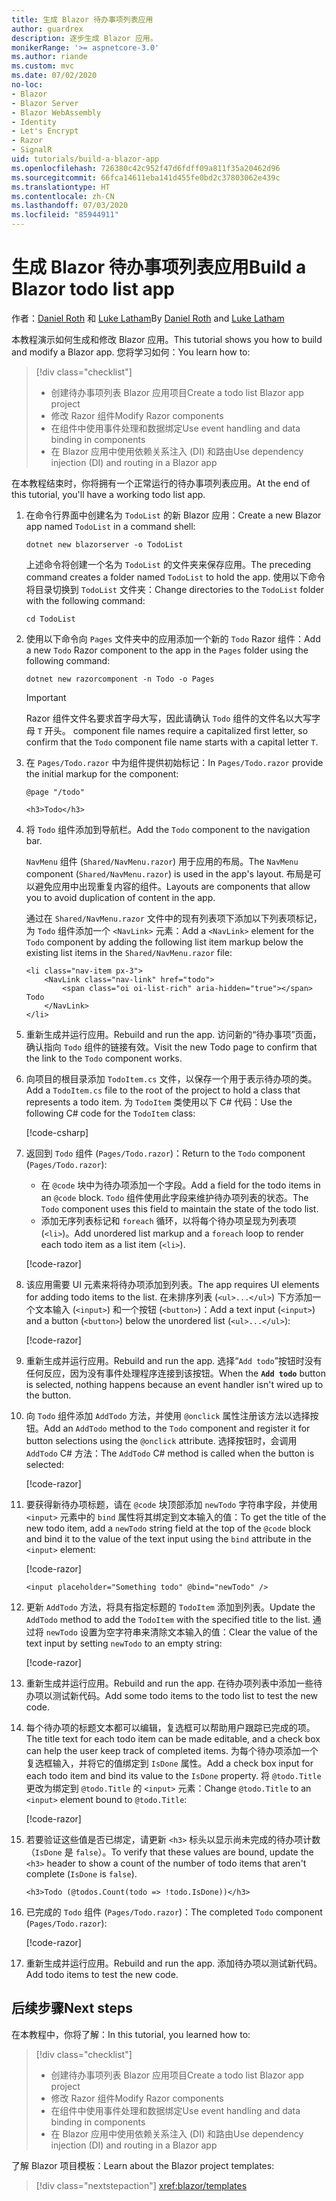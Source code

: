 ```yaml
---
title: 生成 Blazor 待办事项列表应用
author: guardrex
description: 逐步生成 Blazor 应用。
monikerRange: '>= aspnetcore-3.0'
ms.author: riande
ms.custom: mvc
ms.date: 07/02/2020
no-loc:
- Blazor
- Blazor Server
- Blazor WebAssembly
- Identity
- Let's Encrypt
- Razor
- SignalR
uid: tutorials/build-a-blazor-app
ms.openlocfilehash: 726380c42c952f47d6fdff09a811f35a20462d96
ms.sourcegitcommit: 66fca14611eba141d455fe0bd2c37803062e439c
ms.translationtype: HT
ms.contentlocale: zh-CN
ms.lasthandoff: 07/03/2020
ms.locfileid: "85944911"
---
```

# <a name="build-a-blazor-todo-list-app"></a><span data-ttu-id="8fd3c-103">生成 Blazor 待办事项列表应用</span><span class="sxs-lookup"><span data-stu-id="8fd3c-103">Build a Blazor todo list app</span></span>

<span data-ttu-id="8fd3c-104">作者：[Daniel Roth](https://github.com/danroth27) 和 [Luke Latham](https://github.com/guardrex)</span><span class="sxs-lookup"><span data-stu-id="8fd3c-104">By [Daniel Roth](https://github.com/danroth27) and [Luke Latham](https://github.com/guardrex)</span></span>

<span data-ttu-id="8fd3c-105">本教程演示如何生成和修改 Blazor 应用。</span><span class="sxs-lookup"><span data-stu-id="8fd3c-105">This tutorial shows you how to build and modify a Blazor app.</span></span> <span data-ttu-id="8fd3c-106">您将学习如何：</span><span class="sxs-lookup"><span data-stu-id="8fd3c-106">You learn how to:</span></span>

> [!div class="checklist"]
> * <span data-ttu-id="8fd3c-107">创建待办事项列表 Blazor 应用项目</span><span class="sxs-lookup"><span data-stu-id="8fd3c-107">Create a todo list Blazor app project</span></span>
> * <span data-ttu-id="8fd3c-108">修改 Razor 组件</span><span class="sxs-lookup"><span data-stu-id="8fd3c-108">Modify Razor components</span></span>
> * <span data-ttu-id="8fd3c-109">在组件中使用事件处理和数据绑定</span><span class="sxs-lookup"><span data-stu-id="8fd3c-109">Use event handling and data binding in components</span></span>
> * <span data-ttu-id="8fd3c-110">在 Blazor 应用中使用依赖关系注入 (DI) 和路由</span><span class="sxs-lookup"><span data-stu-id="8fd3c-110">Use dependency injection (DI) and routing in a Blazor app</span></span>

<span data-ttu-id="8fd3c-111">在本教程结束时，你将拥有一个正常运行的待办事项列表应用。</span><span class="sxs-lookup"><span data-stu-id="8fd3c-111">At the end of this tutorial, you'll have a working todo list app.</span></span>

1. <span data-ttu-id="8fd3c-112">在命令行界面中创建名为 `TodoList` 的新 Blazor 应用：</span><span class="sxs-lookup"><span data-stu-id="8fd3c-112">Create a new Blazor app named `TodoList` in a command shell:</span></span>

   ```dotnetcli
   dotnet new blazorserver -o TodoList
   ```

   <span data-ttu-id="8fd3c-113">上述命令将创建一个名为 `TodoList` 的文件夹来保存应用。</span><span class="sxs-lookup"><span data-stu-id="8fd3c-113">The preceding command creates a folder named `TodoList` to hold the app.</span></span> <span data-ttu-id="8fd3c-114">使用以下命令将目录切换到 `TodoList` 文件夹：</span><span class="sxs-lookup"><span data-stu-id="8fd3c-114">Change directories to the `TodoList` folder with the following command:</span></span>

   ```dotnetcli
   cd TodoList
   ```

1. <span data-ttu-id="8fd3c-115">使用以下命令向 `Pages` 文件夹中的应用添加一个新的 `Todo` Razor 组件：</span><span class="sxs-lookup"><span data-stu-id="8fd3c-115">Add a new `Todo` Razor component to the app in the `Pages` folder using the following command:</span></span>

   ```dotnetcli
   dotnet new razorcomponent -n Todo -o Pages
   ```

   > [!IMPORTANT]
   > Razor<span data-ttu-id="8fd3c-116"> 组件文件名要求首字母大写，因此请确认 `Todo` 组件的文件名以大写字母 `T` 开头。</span><span class="sxs-lookup"><span data-stu-id="8fd3c-116"> component file names require a capitalized first letter, so confirm that the `Todo` component file name starts with a capital letter `T`.</span></span>

1. <span data-ttu-id="8fd3c-117">在 `Pages/Todo.razor` 中为组件提供初始标记：</span><span class="sxs-lookup"><span data-stu-id="8fd3c-117">In `Pages/Todo.razor` provide the initial markup for the component:</span></span>

   ```razor
   @page "/todo"

   <h3>Todo</h3>
   ```

1. <span data-ttu-id="8fd3c-118">将 `Todo` 组件添加到导航栏。</span><span class="sxs-lookup"><span data-stu-id="8fd3c-118">Add the `Todo` component to the navigation bar.</span></span>

   <span data-ttu-id="8fd3c-119">`NavMenu` 组件 (`Shared/NavMenu.razor`) 用于应用的布局。</span><span class="sxs-lookup"><span data-stu-id="8fd3c-119">The `NavMenu` component (`Shared/NavMenu.razor`) is used in the app's layout.</span></span> <span data-ttu-id="8fd3c-120">布局是可以避免应用中出现重复内容的组件。</span><span class="sxs-lookup"><span data-stu-id="8fd3c-120">Layouts are components that allow you to avoid duplication of content in the app.</span></span>

   <span data-ttu-id="8fd3c-121">通过在 `Shared/NavMenu.razor` 文件中的现有列表项下添加以下列表项标记，为 `Todo` 组件添加一个 `<NavLink>` 元素：</span><span class="sxs-lookup"><span data-stu-id="8fd3c-121">Add a `<NavLink>` element for the `Todo` component by adding the following list item markup below the existing list items in the `Shared/NavMenu.razor` file:</span></span>

   ```razor
   <li class="nav-item px-3">
       <NavLink class="nav-link" href="todo">
           <span class="oi oi-list-rich" aria-hidden="true"></span> Todo
       </NavLink>
   </li>
   ```

1. <span data-ttu-id="8fd3c-122">重新生成并运行应用。</span><span class="sxs-lookup"><span data-stu-id="8fd3c-122">Rebuild and run the app.</span></span> <span data-ttu-id="8fd3c-123">访问新的“待办事项”页面，确认指向 `Todo` 组件的链接有效。</span><span class="sxs-lookup"><span data-stu-id="8fd3c-123">Visit the new Todo page to confirm that the link to the `Todo` component works.</span></span>

1. <span data-ttu-id="8fd3c-124">向项目的根目录添加 `TodoItem.cs` 文件，以保存一个用于表示待办项的类。</span><span class="sxs-lookup"><span data-stu-id="8fd3c-124">Add a `TodoItem.cs` file to the root of the project to hold a class that represents a todo item.</span></span> <span data-ttu-id="8fd3c-125">为 `TodoItem` 类使用以下 C# 代码：</span><span class="sxs-lookup"><span data-stu-id="8fd3c-125">Use the following C# code for the `TodoItem` class:</span></span>

   [!code-csharp[](build-a-blazor-app/samples_snapshot/3.x/TodoItem.cs)]

1. <span data-ttu-id="8fd3c-126">返回到 `Todo` 组件 (`Pages/Todo.razor`)：</span><span class="sxs-lookup"><span data-stu-id="8fd3c-126">Return to the `Todo` component (`Pages/Todo.razor`):</span></span>

   * <span data-ttu-id="8fd3c-127">在 `@code` 块中为待办项添加一个字段。</span><span class="sxs-lookup"><span data-stu-id="8fd3c-127">Add a field for the todo items in an `@code` block.</span></span> <span data-ttu-id="8fd3c-128">`Todo` 组件使用此字段来维护待办项列表的状态。</span><span class="sxs-lookup"><span data-stu-id="8fd3c-128">The `Todo` component uses this field to maintain the state of the todo list.</span></span>
   * <span data-ttu-id="8fd3c-129">添加无序列表标记和 `foreach` 循环，以将每个待办项呈现为列表项 (`<li>`)。</span><span class="sxs-lookup"><span data-stu-id="8fd3c-129">Add unordered list markup and a `foreach` loop to render each todo item as a list item (`<li>`).</span></span>

   [!code-razor[](build-a-blazor-app/samples_snapshot/3.x/ToDo4.razor?highlight=5-10,12-14)]

1. <span data-ttu-id="8fd3c-130">该应用需要 UI 元素来将待办项添加到列表。</span><span class="sxs-lookup"><span data-stu-id="8fd3c-130">The app requires UI elements for adding todo items to the list.</span></span> <span data-ttu-id="8fd3c-131">在未排序列表 (`<ul>...</ul>`) 下方添加一个文本输入 (`<input>`) 和一个按钮 (`<button>`)：</span><span class="sxs-lookup"><span data-stu-id="8fd3c-131">Add a text input (`<input>`) and a button (`<button>`) below the unordered list (`<ul>...</ul>`):</span></span>

   [!code-razor[](build-a-blazor-app/samples_snapshot/3.x/ToDo5.razor?highlight=12-13)]

1. <span data-ttu-id="8fd3c-132">重新生成并运行应用。</span><span class="sxs-lookup"><span data-stu-id="8fd3c-132">Rebuild and run the app.</span></span> <span data-ttu-id="8fd3c-133">选择“`Add todo`”按钮时没有任何反应，因为没有事件处理程序连接到该按钮。</span><span class="sxs-lookup"><span data-stu-id="8fd3c-133">When the **`Add todo`** button is selected, nothing happens because an event handler isn't wired up to the button.</span></span>

1. <span data-ttu-id="8fd3c-134">向 `Todo` 组件添加 `AddTodo` 方法，并使用 `@onclick` 属性注册该方法以选择按钮。</span><span class="sxs-lookup"><span data-stu-id="8fd3c-134">Add an `AddTodo` method to the `Todo` component and register it for button selections using the `@onclick` attribute.</span></span> <span data-ttu-id="8fd3c-135">选择按钮时，会调用 `AddTodo` C# 方法：</span><span class="sxs-lookup"><span data-stu-id="8fd3c-135">The `AddTodo` C# method is called when the button is selected:</span></span>

   [!code-razor[](build-a-blazor-app/samples_snapshot/3.x/ToDo6.razor?highlight=2,7-10)]

1. <span data-ttu-id="8fd3c-136">要获得新待办项标题，请在 `@code` 块顶部添加 `newTodo` 字符串字段，并使用 `<input>` 元素中的 `bind` 属性将其绑定到文本输入的值：</span><span class="sxs-lookup"><span data-stu-id="8fd3c-136">To get the title of the new todo item, add a `newTodo` string field at the top of the `@code` block and bind it to the value of the text input using the `bind` attribute in the `<input>` element:</span></span>

   [!code-razor[](build-a-blazor-app/samples_snapshot/3.x/ToDo7.razor?highlight=2)]

   ```razor
   <input placeholder="Something todo" @bind="newTodo" />
   ```

1. <span data-ttu-id="8fd3c-137">更新 `AddTodo` 方法，将具有指定标题的 `TodoItem` 添加到列表。</span><span class="sxs-lookup"><span data-stu-id="8fd3c-137">Update the `AddTodo` method to add the `TodoItem` with the specified title to the list.</span></span> <span data-ttu-id="8fd3c-138">通过将 `newTodo` 设置为空字符串来清除文本输入的值：</span><span class="sxs-lookup"><span data-stu-id="8fd3c-138">Clear the value of the text input by setting `newTodo` to an empty string:</span></span>

   [!code-razor[](build-a-blazor-app/samples_snapshot/3.x/ToDo8.razor?highlight=19-26)]

1. <span data-ttu-id="8fd3c-139">重新生成并运行应用。</span><span class="sxs-lookup"><span data-stu-id="8fd3c-139">Rebuild and run the app.</span></span> <span data-ttu-id="8fd3c-140">在待办项列表中添加一些待办项以测试新代码。</span><span class="sxs-lookup"><span data-stu-id="8fd3c-140">Add some todo items to the todo list to test the new code.</span></span>

1. <span data-ttu-id="8fd3c-141">每个待办项的标题文本都可以编辑，复选框可以帮助用户跟踪已完成的项。</span><span class="sxs-lookup"><span data-stu-id="8fd3c-141">The title text for each todo item can be made editable, and a check box can help the user keep track of completed items.</span></span> <span data-ttu-id="8fd3c-142">为每个待办项添加一个复选框输入，并将它的值绑定到 `IsDone` 属性。</span><span class="sxs-lookup"><span data-stu-id="8fd3c-142">Add a check box input for each todo item and bind its value to the `IsDone` property.</span></span> <span data-ttu-id="8fd3c-143">将 `@todo.Title` 更改为绑定到 `@todo.Title` 的 `<input>` 元素：</span><span class="sxs-lookup"><span data-stu-id="8fd3c-143">Change `@todo.Title` to an `<input>` element bound to `@todo.Title`:</span></span>

   [!code-razor[](build-a-blazor-app/samples_snapshot/3.x/ToDo9.razor?highlight=5-6)]

1. <span data-ttu-id="8fd3c-144">若要验证这些值是否已绑定，请更新 `<h3>` 标头以显示尚未完成的待办项计数（`IsDone` 是 `false`）。</span><span class="sxs-lookup"><span data-stu-id="8fd3c-144">To verify that these values are bound, update the `<h3>` header to show a count of the number of todo items that aren't complete (`IsDone` is `false`).</span></span>

   ```razor
   <h3>Todo (@todos.Count(todo => !todo.IsDone))</h3>
   ```

1. <span data-ttu-id="8fd3c-145">已完成的 `Todo` 组件 (`Pages/Todo.razor`)：</span><span class="sxs-lookup"><span data-stu-id="8fd3c-145">The completed `Todo` component (`Pages/Todo.razor`):</span></span>

   [!code-razor[](build-a-blazor-app/samples_snapshot/3.x/Todo.razor)]

1. <span data-ttu-id="8fd3c-146">重新生成并运行应用。</span><span class="sxs-lookup"><span data-stu-id="8fd3c-146">Rebuild and run the app.</span></span> <span data-ttu-id="8fd3c-147">添加待办项以测试新代码。</span><span class="sxs-lookup"><span data-stu-id="8fd3c-147">Add todo items to test the new code.</span></span>

## <a name="next-steps"></a><span data-ttu-id="8fd3c-148">后续步骤</span><span class="sxs-lookup"><span data-stu-id="8fd3c-148">Next steps</span></span>

<span data-ttu-id="8fd3c-149">在本教程中，你将了解：</span><span class="sxs-lookup"><span data-stu-id="8fd3c-149">In this tutorial, you learned how to:</span></span>

> [!div class="checklist"]
> * <span data-ttu-id="8fd3c-150">创建待办事项列表 Blazor 应用项目</span><span class="sxs-lookup"><span data-stu-id="8fd3c-150">Create a todo list Blazor app project</span></span>
> * <span data-ttu-id="8fd3c-151">修改 Razor 组件</span><span class="sxs-lookup"><span data-stu-id="8fd3c-151">Modify Razor components</span></span>
> * <span data-ttu-id="8fd3c-152">在组件中使用事件处理和数据绑定</span><span class="sxs-lookup"><span data-stu-id="8fd3c-152">Use event handling and data binding in components</span></span>
> * <span data-ttu-id="8fd3c-153">在 Blazor 应用中使用依赖关系注入 (DI) 和路由</span><span class="sxs-lookup"><span data-stu-id="8fd3c-153">Use dependency injection (DI) and routing in a Blazor app</span></span>

<span data-ttu-id="8fd3c-154">了解 Blazor 项目模板：</span><span class="sxs-lookup"><span data-stu-id="8fd3c-154">Learn about the Blazor project templates:</span></span>

> [!div class="nextstepaction"]
> <xref:blazor/templates>
